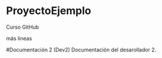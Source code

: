 # ProyectoEjemplo
Curso GitHub

más lineas

#Documentación 2 (Dev2)
Documentación del desarollador 2.

